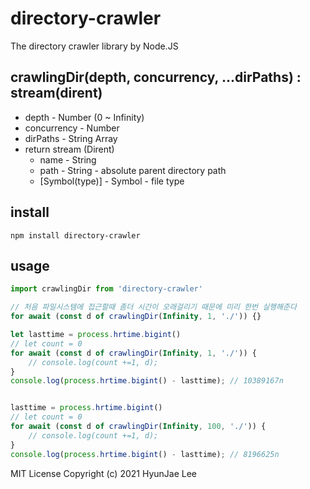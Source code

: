 # directory-crawler
The directory crawler library by Node.JS

## crawlingDir(depth, concurrency, ...dirPaths) : stream(dirent)
* depth - Number (0 ~ Infinity)
* concurrency - Number
* dirPaths - String Array
* return stream (Dirent)
    * name - String
    * path - String - absolute parent directory path
    * [Symbol(type)] - Symbol - file type

## install
```
npm install directory-crawler
```

## usage
```js
import crawlingDir from 'directory-crawler'

// 처음 파일시스템에 접근할때 좀더 시간이 오래걸리기 때문에 미리 한번 실행해준다
for await (const d of crawlingDir(Infinity, 1, './')) {}

let lasttime = process.hrtime.bigint()
// let count = 0
for await (const d of crawlingDir(Infinity, 1, './')) {
    // console.log(count +=1, d);
}
console.log(process.hrtime.bigint() - lasttime); // 10389167n


lasttime = process.hrtime.bigint()
// let count = 0
for await (const d of crawlingDir(Infinity, 100, './')) {
    // console.log(count +=1, d);
}
console.log(process.hrtime.bigint() - lasttime); // 8196625n
```

MIT License Copyright (c) 2021 HyunJae Lee